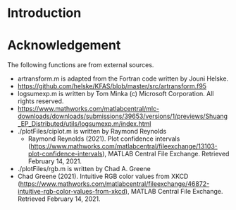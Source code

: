 # Introduction



# Acknowledgement
The following functions are from external sources.
* artransform.m is adapted from the Fortran code written by Jouni Helske.
 * https://github.com/helske/KFAS/blob/master/src/artransform.f95
* logsumexp.m is written by Tom Minka (c) Microsoft Corporation. All rights reserved.
 * https://www.mathworks.com/matlabcentral/mlc-downloads/downloads/submissions/39653/versions/1/previews/Shuang_EP_Distributed/utils/logsumexp.m/index.html
* ./plotFiles/ciplot.m is written by Raymond Reynolds 
  * Raymond Reynolds (2021). Plot confidence intervals (https://www.mathworks.com/matlabcentral/fileexchange/13103-plot-confidence-intervals), MATLAB Central File Exchange. Retrieved February 14, 2021.
* ./plotFiles/rgb.m is written by Chad A. Greene
 * Chad Greene (2021). Intuitive RGB color values from XKCD (https://www.mathworks.com/matlabcentral/fileexchange/46872-intuitive-rgb-color-values-from-xkcd), MATLAB Central File Exchange. Retrieved February 14, 2021.
